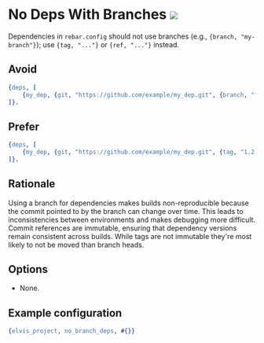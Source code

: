 # No Deps With Branches [![](https://img.shields.io/badge/since-2.0.0-blue)](https://github.com/inaka/elvis_core/releases/tag/2.0.0)

Dependencies in `rebar.config` should not use branches (e.g., `{branch, "my-branch"}`); use
`{tag, "..."}` or `{ref, "..."}` instead.

## Avoid

```erlang
{deps, [
    {my_dep, {git, "https://github.com/example/my_dep.git", {branch, "feature-xyz"}}}
]}.
```

## Prefer

```erlang
{deps, [
    {my_dep, {git, "https://github.com/example/my_dep.git", {tag, "1.2.3"}}}
]}.
```

## Rationale

Using a branch for dependencies makes builds non-reproducible because the commit pointed to by the
branch can change over time. This leads to inconsistencies between environments and makes debugging
more difficult. Commit references are immutable, ensuring that dependency versions remain
consistent across builds. While tags are not immutable they're most likely to not be moved than
branch heads.

## Options

- None.

## Example configuration

```erlang
{elvis_project, no_branch_deps, #{}}
```
